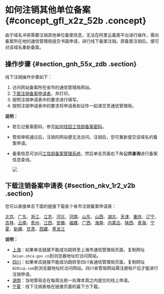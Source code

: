 # 如何注销其他单位备案 {#concept_gfl_x2z_52b .concept}

由于域名冲突需要注销其他单位备案信息，无法在阿里云备案平台进行操作，需向备案所在地的通信管理局提交书面申请，进行线下备案注销。原备案注销后，便可对该域名重新备案。

## 操作步骤 {#section_gnh_55x_zdb .section}

线下注销操作步骤如下：

1.  访问网站备案所在省市的通信管理局网站。
2.  [下载注销备案申请表](#)，并打印。
3.  按照注销申请表中的要求进行填写。
4.  按照注销申请表中的要求将申请表和证件一起递交至通信管理局。

**说明：** 

-   若忘记备案密码，参见[如何找回工信部备案密码](../../../../cn.zh-CN/常见问题/其他/如何找回工信部备案密码？.md#)。
-   管局审核通过后，注销的网站便无法访问。注销后，您可重新提交该域名的备案申请。
-   备案信息可访问[工信部备案管理系统](http://www.beian.miit.gov.cn)，然后单击页面右下角**公共查询**进行备案信息查询。

    ![](http://static-aliyun-doc.oss-cn-hangzhou.aliyuncs.com/assets/img/17709/155652101511198_zh-CN.png)


## 下载注销备案申请表 {#section_nkv_1r2_v2b .section}

您可以直接单击下面的链接下载各个省市注销备案申请表：

[北京](http://bj.beian.miit.gov.cn/state/outPortal/queryMutualityDownloadInfo.action?id=7)、[广东](http://gd.beian.miit.gov.cn/state/outPortal/queryMutualityDownloadInfo.action;jsessionid=2292C86B4FB7E455A1D2A139C8BA09F5?id=18)、[浙江](http://zj.beian.miit.gov.cn/state/outPortal/queryMutualityDownloadInfo.action;jsessionid=E5492D8F41AB3716A23F6052A37DFF0D?id=31)、[江苏](http://js.beian.miit.gov.cn/state/outPortal/queryMutualityDownloadInfo.action?id=2)、[河北](http://he.beian.miit.gov.cn/state/outPortal/queryMutualityDownloadInfo.action?id=2)、[河南](http://ha.beian.miit.gov.cn/state/outPortal/queryMutualityDownloadInfo.action;jsessionid=66CEFA19AC5EDF3764F1130750A09DAA?id=7)、[山东](http://imgs-storage.cdn.aliyuncs.com/help/beian/%E5%B1%B1%E4%B8%9C%E6%B3%A8%E9%94%80%E5%A4%87%E6%A1%88%E7%94%B3%E8%AF%B7%E8%A1%A8.doc?spm=5176.7736988.0.0.fLqgDU&file=%E5%B1%B1%E4%B8%9C%E6%B3%A8%E9%94%80%E5%A4%87%E6%A1%88%E7%94%B3%E8%AF%B7%E8%A1%A8.doc)、[山西](http://sx.beian.miit.gov.cn/state/outPortal/queryMutualityDownloadInfo.action;jsessionid=D0DA38A1737DFD3AB92357A8A42B6070?id=2)、[湖北](http://hb.beian.miit.gov.cn/state/outPortal/queryMutualityDownloadInfo.action;jsessionid=E60A997F9D185071602250E8530319F8?id=13)、[天津](http://tj.beian.miit.gov.cn/state/outPortal/queryMutualityDownloadInfo.action;jsessionid=365F594353266FC51B2F7028281456D3?id=8)、[重庆](http://cq.beian.miit.gov.cn/state/outPortal/queryMutualityDownloadInfo.action;jsessionid=B01C1D3548B7F1BE69DDA92C2C7B4285?id=21)、[辽宁](http://ln.beian.miit.gov.cn/state/outPortal/queryMutualityDownloadInfo.action;jsessionid=8BF3580496DB3DF5BA05C6D9BF56F349?id=11)、[吉林](http://jl.beian.miit.gov.cn/state/outPortal/queryMutualityDownloadInfo.action?id=1)、[云南](http://yn.beian.miit.gov.cn/state/outPortal/queryMutualityDownloadInfo.action?id=2)、[贵州](http://gz.beian.miit.gov.cn/state/outPortal/queryMutualityDownloadInfo.action;jsessionid=20CC30DE1F206219D0251B410DCD8A56?id=16)、[江西](http://jx.beian.miit.gov.cn/state/outPortal/queryMutualityDownloadInfo.action;jsessionid=C37DA000A35097A40355E0D613FAD52C?id=1)、[安徽](http://ah.beian.miit.gov.cn/state/outPortal/queryMutualityDownloadInfo.action;jsessionid=47AD2A28B0C9EFEF07FD673CC5E3100F?id=12)、[福建](http://fj.beian.miit.gov.cn/state/outPortal/queryMutualityDownloadInfo.action?id=14)、[广西](http://gx.beian.miit.gov.cn/state/outPortal/queryMutualityDownloadInfo.action;jsessionid=0DAC9CD10F3A6952E88EC0FD9F355E45?id=7)、[海南](http://hi.beian.miit.gov.cn/state/outPortal/queryMutualityDownloadInfo.action;jsessionid=64CE8C86311D3DB95E1B65BC2659FB2A?id=1)、[内蒙古](http://nm.beian.miit.gov.cn/state/outPortal/queryMutualityDownloadInfo.action;jsessionid=BCEDAE43E1F9AB26F7D3D28ECE3C3093?id=21)、[陕西](http://sn.beian.miit.gov.cn/state/outPortal/queryMutualityDownloadInfo.action;jsessionid=DC90577451B0DA525A4A5390943E8E7C?id=16)、[青海](http://qh.beian.miit.gov.cn/state/outPortal/queryMutualityDownloadInfo.action;jsessionid=37C94D6A1B2F5EF1E70AB3F8E9A0D21B?id=11)、[宁夏](http://www.nxca.gov.cn/user/user_find.action?artical.id=819)、[新疆](http://xj.beian.miit.gov.cn/state/outPortal/queryMutualityDownloadInfo.action;jsessionid=6F1A2FAC1940FC4794DD8BBE4DDD91F1?id=16)、[甘肃](http://gs.beian.miit.gov.cn/state/outPortal/queryMutualityDownloadInfo.action;jsessionid=E9B8643690DE8D907BA54AA483FE44D8?id=20)、[西藏](http://xz.beian.miit.gov.cn/state/outPortal/queryMutualityDownloadInfo.action;jsessionid=4E2ED9095563F581B6AF3EFB75AA9BFD?id=4)、[黑龙江](http://hl.beian.miit.gov.cn/state/outPortal/queryMutualityDownloadInfo.action;jsessionid=345AC11592871967EB9DD7F87A133FA5?id=51)

**说明：** 

-   [上海](https://beian.shca.gov.cn/)：如果单击链接不能成功跳转至上海市通信管理局页面，复制网址`beian.shca.gov.cn`到浏览器地址栏访问网站。
-   [四川](http://www.028icp.com/?spm=a2c4g.11186623.2.42.546327c3LScUFl)：如果单击链接不能成功跳转至四川省通信管理局页面，复制网址`028icp.com`到浏览器地址栏访问网站。四川省管局网站需注册账户后才能进行注销申请。
-   [湖南](http://hunca.miit.gov.cn/TGJCMS/bgfjxz2/1883.htm)：当地管局会在每周五统一处理本周之内提交的线上申请。
-   [宁夏](http://www.nxca.gov.cn/user/user_find.action?artical.id=819)：线下注销表格在链接页面的最下方下载。

